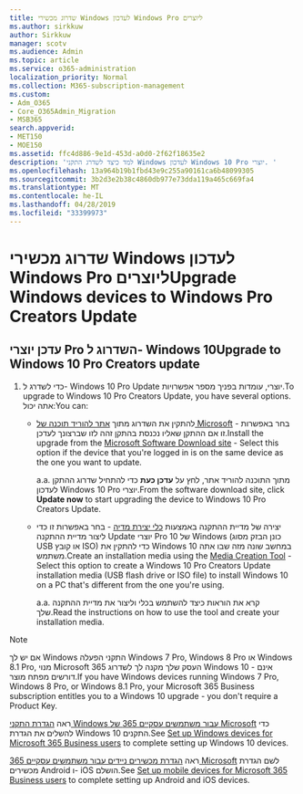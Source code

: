 ```yaml
---
title: שדרוג מכשירי Windows לעדכון Windows Pro ליוצרים
ms.author: sirkkuw
author: Sirkkuw
manager: scotv
ms.audience: Admin
ms.topic: article
ms.service: o365-administration
localization_priority: Normal
ms.collection: M365-subscription-management
ms.custom:
- Adm_O365
- Core_O365Admin_Migration
- MSB365
search.appverid:
- MET150
- MOE150
ms.assetid: ffc4d886-9e1d-453d-a0d0-2f62f18635e2
description: 'למד כיצד לשדרג התקני Windows לעדכון Windows 10 Pro יוצרי. '
ms.openlocfilehash: 13a964b19b1fbd43e9c255a90161ca6b48099305
ms.sourcegitcommit: 3b2d3e2b38c4860db977e73dda119a465c669fa4
ms.translationtype: MT
ms.contentlocale: he-IL
ms.lasthandoff: 04/28/2019
ms.locfileid: "33399973"
---
```

# <a name="upgrade-windows-devices-to-windows-pro-creators-update"></a><span data-ttu-id="5d0c2-103">שדרוג מכשירי Windows לעדכון Windows Pro ליוצרים</span><span class="sxs-lookup"><span data-stu-id="5d0c2-103">Upgrade Windows devices to Windows Pro Creators Update</span></span>

## <a name="upgrade-to-windows-10-pro-creators-update"></a><span data-ttu-id="5d0c2-104">עדכן יוצרי Pro השדרוג ל- Windows 10</span><span class="sxs-lookup"><span data-stu-id="5d0c2-104">Upgrade to Windows 10 Pro Creators update</span></span>
  
1. <span data-ttu-id="5d0c2-105">כדי לשדרג ל- Windows 10 Pro Update יוצרי, עומדות בפניך מספר אפשרויות.</span><span class="sxs-lookup"><span data-stu-id="5d0c2-105">To upgrade to Windows 10 Pro Creators Update, you have several options.</span></span> <span data-ttu-id="5d0c2-106">אתה יכול:</span><span class="sxs-lookup"><span data-stu-id="5d0c2-106">You can:</span></span>
    
    - <span data-ttu-id="5d0c2-107">להתקין את השדרוג מתוך [אתר להוריד תוכנה של Microsoft](https://go.microsoft.com/fwlink/?LinkID=836951 ) - בחר באפשרות זו אם ההתקן שאליו נכנסת בהתקן זהה לזו שברצונך לעדכן.</span><span class="sxs-lookup"><span data-stu-id="5d0c2-107">Install the upgrade from the [Microsoft Software Download site](https://go.microsoft.com/fwlink/?LinkID=836951 ) - Select this option if the device that you're logged in is on the same device as the one you want to update.</span></span>
    
      <span data-ttu-id="5d0c2-108">a.</span><span class="sxs-lookup"><span data-stu-id="5d0c2-108">a.</span></span> <span data-ttu-id="5d0c2-109">מתוך התוכנה להוריד אתר, לחץ על **עדכן כעת** כדי להתחיל שדרוג ההתקן לעדכון Windows 10 Pro יוצרי.</span><span class="sxs-lookup"><span data-stu-id="5d0c2-109">From the software download site, click **Update now** to start upgrading the device to Windows 10 Pro Creators Update.</span></span> 
    
     - <span data-ttu-id="5d0c2-110">יצירה של מדיית ההתקנה באמצעות [כלי יצירת מדיה](https://go.microsoft.com/fwlink/?LinkID=836960) - בחר באפשרות זו כדי ליצור מדיית ההתקנה Update יוצרי Pro 10 של Windows (כונן הבזק מסוג USB או קובץ ISO) כדי להתקין את Windows 10 במחשב שונה מזה שבו אתה משתמש.</span><span class="sxs-lookup"><span data-stu-id="5d0c2-110">Create an installation media using the [Media Creation Tool](https://go.microsoft.com/fwlink/?LinkID=836960) - Select this option to create a Windows 10 Pro Creators Update installation media (USB flash drive or ISO file) to install Windows 10 on a PC that's different from the one you're using.</span></span>
    
        <span data-ttu-id="5d0c2-111">a.</span><span class="sxs-lookup"><span data-stu-id="5d0c2-111">a.</span></span> <span data-ttu-id="5d0c2-112">קרא את הוראות כיצד להשתמש בכלי וליצור את מדיית ההתקנה שלך.</span><span class="sxs-lookup"><span data-stu-id="5d0c2-112">Read the instructions on how to use the tool and create your installation media.</span></span> 

> [!Note]
> <span data-ttu-id="5d0c2-113">אם יש לך Windows התקני הפעלה Windows 7 Pro, Windows 8 Pro או Windows 8.1 Pro, מנוי Microsoft 365 העסק שלך מקנה לך לשדרוג Windows 10 - אינם דורשים מפתח מוצר.</span><span class="sxs-lookup"><span data-stu-id="5d0c2-113">If you have Windows devices running Windows 7 Pro, Windows 8 Pro, or Windows 8.1 Pro, your Microsoft 365 Business subscription entitles you to a Windows 10 upgrade - you don't require a Product Key.</span></span>
    
<span data-ttu-id="5d0c2-114">ראה [הגדרת התקני Windows עבור משתמשים עסקיים 365 של Microsoft](set-up-windows-devices.md) כדי להשלים את הגדרת Windows 10 התקנים.</span><span class="sxs-lookup"><span data-stu-id="5d0c2-114">See [Set up Windows devices for Microsoft 365 Business users](set-up-windows-devices.md) to complete setting up Windows 10 devices.</span></span> 
  
<span data-ttu-id="5d0c2-115">ראה [הגדרת מכשירים ניידים עבור משתמשים עסקיים 365 Microsoft](set-up-mobile-devices.md) לשם הגדרת מכשירים Android ו- iOS הושלם.</span><span class="sxs-lookup"><span data-stu-id="5d0c2-115">See [Set up mobile devices for Microsoft 365 Business users](set-up-mobile-devices.md) to complete setting up Android and iOS devices.</span></span> 
  
